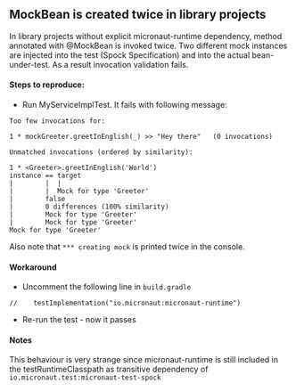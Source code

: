 ## MockBean is created twice in library projects  

In library projects without explicit micronaut-runtime dependency, method annotated with @MockBean is invoked twice.
Two different mock instances are injected into the test (Spock Specification) and into the actual bean-under-test.
As a result invocation validation fails.

#### Steps to reproduce:
- Run MyServiceImplTest. It fails with following message:
```
Too few invocations for:

1 * mockGreeter.greetInEnglish(_) >> "Hey there"   (0 invocations)

Unmatched invocations (ordered by similarity):

1 * <Greeter>.greetInEnglish('World')
instance == target
|        |  |
|        |  Mock for type 'Greeter'
|        false
|        0 differences (100% similarity)
|        Mock for type 'Greeter'
|        Mock for type 'Greeter'
Mock for type 'Greeter'
```
Also note that `*** creating mock` is printed twice in the console.

#### Workaround
- Uncomment the following line in `build.gradle`
```
//    testImplementation("io.micronaut:micronaut-runtime")
```
- Re-run the test - now it passes

#### Notes

This behaviour is very strange since micronaut-runtime is still included in the testRuntimeClasspath
as transitive dependency of `io.micronaut.test:micronaut-test-spock`



